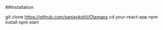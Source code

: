 ##Installation

git clone https://github.com/sanjaykohli/Olamaps
cd your-react-app
npm install
npm start
